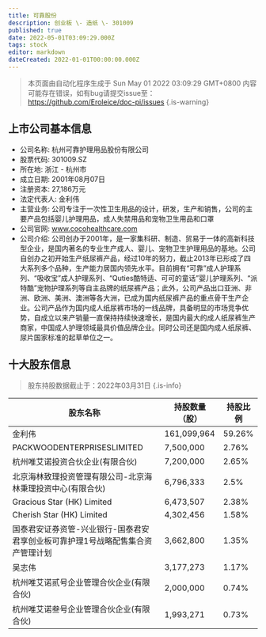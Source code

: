 ```yaml
---
title: 可靠股份
description: 创业板 \- 造纸 \- 301009
published: true
date: 2022-05-01T03:09:29.000Z
tags: stock
editor: markdown
dateCreated: 2022-01-01T00:00:00.000Z
---
```


> 本页面由自动化程序生成于 Sun May 01 2022 03:09:29 GMT+0800
> 内容可能存在错误，如有bug请提交issue至：https://github.com/Eroleice/doc-pi/issues
{.is-warning}

## 上市公司基本信息
- 公司名称: 杭州可靠护理用品股份有限公司
- 股票代码: 301009.SZ
- 所在地: 浙江 - 杭州市
- 成立日期: 2001年08月07日
- 注册资本: 27,186万元
- 法定代表人: 金利伟
- 主营业务: 公司专注于一次性卫生用品的设计，研发，生产和销售，公司的主要产品包括婴儿护理用品，成人失禁用品和宠物卫生用品和口罩
- 公司官网: www.cocohealthcare.com
- 公司介绍: 公司创办于2001年，是一家集科研、制造、贸易于一体的高新科技型企业，是国内著名的专业生产成人、婴儿、宠物卫生护理用品的基地。公司自创办之初开始生产纸尿裤产品，经过10年的努力，截止2013年已形成了四大系列多个品种，生产能力居国内领先水平。目前拥有“可靠”成人护理系列、“吸收宝”成人护理系列、“Quties酷特适、可可的童话”婴儿护理系列、“派特酷”宠物护理系列等自主品牌的纸尿裤产品；此外，公司产品出口亚洲、非洲、欧洲、美洲、澳洲等各大洲，已成为国内纸尿裤产品的重点骨干生产企业。公司产品作为国内成人纸尿裤市场的一线品牌，具备明显的市场竞争优势，自成立以来产销量一直保持持续快速增长，是国内最大的成人纸尿裤生产商家，中国成人护理领域最具价值品牌企业。同时公司还是国内成人纸尿裤、尿片国家标准的起草单位之一。


## 十大股东信息
> 股东持股数据截止于：2022年03月31日
{.is-info}

| 股东名称 | 持股数量（股） | 持股比例 |
| --- | --- | --- |
| 金利伟 | 161,099,964 | 59.26% |
| PACKWOODENTERPRISESLIMITED | 7,500,000 | 2.76% |
| 杭州唯艾诺投资合伙企业(有限合伙) | 7,200,000 | 2.65% |
| 北京海林致理投资管理有限公司-北京海林秉理投资中心(有限合伙) | 6,796,333 | 2.5% |
| Gracious Star (HK) Limited | 6,473,507 | 2.38% |
| Cherish Star (HK) Limited | 4,302,456 | 1.58% |
| 国泰君安证券资管-兴业银行-国泰君安君享创业板可靠护理1号战略配售集合资产管理计划 | 3,662,800 | 1.35% |
| 吴志伟 | 3,177,273 | 1.17% |
| 杭州唯艾诺贰号企业管理合伙企业(有限合伙) | 2,000,000 | 0.74% |
| 杭州唯艾诺叁号企业管理合伙企业(有限合伙) | 1,993,271 | 0.73% |




